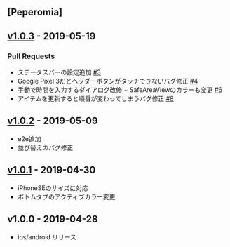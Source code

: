 <a name="Peperomia"></a>
## [Peperomia]


<a name="v1.0.3"></a>
## [v1.0.3] - 2019-05-19
### Pull Requests
- ステータスバーの設定追加 [#3](https://github.com/wheatandcat/Peperomia/issues/2)
- Google Pixel 3だとヘッダーボタンがタッチできないバグ修正 [#4](https://github.com/wheatandcat/Peperomia/issues/1)
- 手動で時間を入力するダイアログ改修 + SafeAreaViewのカラーも変更 [#6](https://github.com/wheatandcat/Peperomia/issues/5)
- アイテムを更新すると順番が変わってしまうバグ修正 [#8](https://github.com/wheatandcat/Peperomia/issues/7)


<a name="v1.0.2"></a>
## [v1.0.2] - 2019-05-09
- e2e追加
- 並び替えのバグ修正

<a name="v1.0.1"></a>
## [v1.0.1] - 2019-04-30
- iPhoneSEのサイズに対応
- ボトムタブのアクティブカラー変更

<a name="v1.0.0"></a>
## v1.0.0 - 2019-04-28
- ios/android リリース

[Unreleased]: https://github.com/wheatandcat/Peperomia/compare/v1.0.3...HEAD
[v1.0.3]: https://github.com/wheatandcat/Peperomia/compare/v1.0.2...v1.0.3
[v1.0.2]: https://github.com/wheatandcat/Peperomia/compare/v1.0.1...v1.0.2
[v1.0.1]: https://github.com/wheatandcat/Peperomia/compare/push...v1.0.1
[push]: https://github.com/wheatandcat/Peperomia/compare/v1.0.0...push

